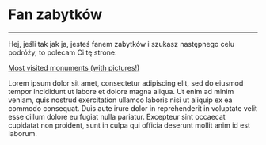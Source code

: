 # Fan zabytków 

--- 

 Hej, jeśli tak jak ja, jesteś fanem zabytków i szukasz następnego celu podróży, to polecam Ci tę strone: 

[Most visited monuments (with pictures!)](table_page.md) 

Lorem ipsum dolor sit amet, consectetur adipiscing elit, sed do eiusmod tempor incididunt ut labore et dolore magna aliqua. Ut enim ad minim veniam, quis nostrud exercitation ullamco laboris nisi ut aliquip ex ea commodo consequat. Duis aute irure dolor in reprehenderit in voluptate velit esse cillum dolore eu fugiat nulla pariatur. Excepteur sint occaecat cupidatat non proident, sunt in culpa qui officia deserunt mollit anim id est laborum.